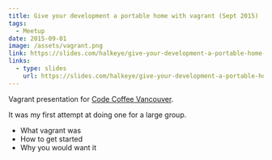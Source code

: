 ```yaml
---
title: Give your development a portable home with vagrant (Sept 2015)
tags:
  - Meetup
date: 2015-09-01
image: /assets/vagrant.png
link: https://slides.com/halkeye/give-your-development-a-portable-home-with-vagrant
links:
  - type: slides
    url: https://slides.com/halkeye/give-your-development-a-portable-home-with-vagrant
---
```

Vagrant presentation for [Code Coffee Vancouver](https://www.meetup.com/Code-Coffee-Vancouver/events/224950040/). 

It was my first attempt at doing one for a large group.

*   What vagrant was
*   How to get started
*   Why you would want it
